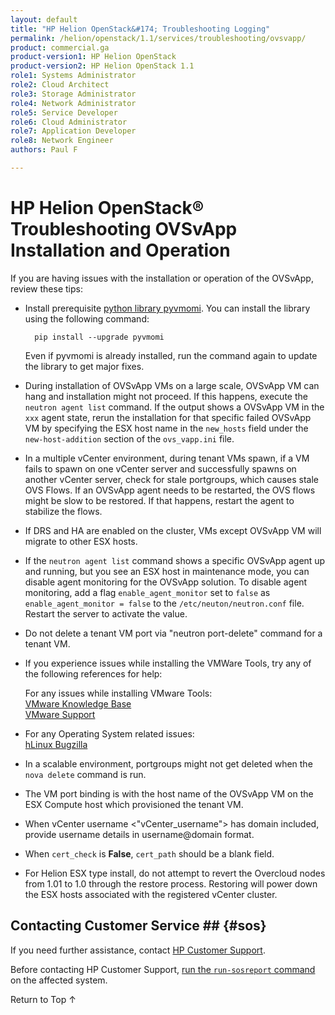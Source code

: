 ```yaml
---
layout: default
title: "HP Helion OpenStack&#174; Troubleshooting Logging"
permalink: /helion/openstack/1.1/services/troubleshooting/ovsvapp/
product: commercial.ga
product-version1: HP Helion OpenStack
product-version2: HP Helion OpenStack 1.1
role1: Systems Administrator 
role2: Cloud Architect 
role3: Storage Administrator 
role4: Network Administrator 
role5: Service Developer 
role6: Cloud Administrator 
role7: Application Developer 
role8: Network Engineer 
authors: Paul F

---
```

<!--UNDER REVISION-->

<script>

function PageRefresh {
onLoad="window.refresh"
}

PageRefresh();

</script>
<!--

<p style="font-size: small;"> <a href="/helion/openstack/1.1/services/object/overview/">&#9664; PREV</a> | <a href="/helion/openstack/1.1/services/overview/">&#9650; UP</a> | <a href="/helion/openstack/1.1/services/reporting/overview/"> NEXT &#9654</a> </p> --->


# HP Helion OpenStack&#174;  Troubleshooting OVSvApp Installation and Operation

If you are having issues with the installation or operation of the OVSvApp, review these tips:

- Install prerequisite [python library pyvmomi](https://pypi.python.org/pypi/pyvmomi). You can install the library using the following command:

		pip install --upgrade pyvmomi

	Even if pyvmomi is already installed, run the command again to update the library to get major fixes.

- During installation of OVSvApp VMs on a large scale, OVSvApp VM can hang and installation might not proceed. If this happens, execute the `neutron agent list` command. If the output shows a OVSvApp VM in the `xxx` agent state, rerun the installation for that specific failed OVSvApp VM by specifying the ESX host name in the `new_hosts` field under the `new-host-addition` section of the `ovs_vapp.ini` file.

- In a multiple vCenter environment, during tenant VMs spawn, if a VM fails to spawn on one vCenter server and successfully spawns on another vCenter server, check for stale portgroups, which causes stale OVS Flows. If an OVSvApp agent needs to be restarted, the OVS flows might be slow to be restored. If that happens, restart the agent to stabilize the flows.

- If DRS and HA are enabled on the cluster, VMs except OVSvApp VM will migrate to other ESX hosts.

- If the `neutron agent list` command shows a specific OVSvApp agent up and running, but you see an ESX host in maintenance mode, you can disable agent monitoring for the OVSvApp solution. To disable agent monitoring, add a flag `enable_agent_monitor` set to `false` as `enable_agent_monitor = false` to the `/etc/neuton/neutron.conf` file. Restart the server to activate the value.

- Do not delete a tenant VM port via "neutron port-delete" command for a tenant VM.

- If you experience issues while installing the VMWare Tools, try any of the following references for help:

	For any issues while installing VMware Tools: 
	<br>	[VMware Knowledge Base](http://kb.vmware.com/) 
	<br>	[VMware Support](https://www.vmware.com/support/vsphere/) 

- For any Operating System related issues:
<br>	[hLinux Bugzilla](http://hlinux-home.usa.hp.com/bugzilla/) 

- In a scalable environment, portgroups might not get deleted when the `nova delete` command is run.

- The VM port binding is with the host name of the OVSvApp VM on the ESX Compute host which provisioned the tenant VM. 

- When vCenter username <"vCenter_username"> has domain included, provide username details in username@domain format.

- When `cert_check` is **False**, `cert_path` should be a blank field.

- For Helion ESX type install, do not attempt to revert the Overcloud nodes from 1.01 to 1.0 through the restore process. Restoring will power down the ESX hosts associated with the registered vCenter cluster. <!-- ALM 11335 --> 




## Contacting Customer Service ## {#sos}

If you need further assistance, contact [HP Customer Support](http://www.hpcloud.com/about/contact). 

Before contacting HP Customer Support, [run the `run-sosreport` command](/helion/openstack/1.1/services/troubleshooting/#sos) on the affected system. 

<a href="#top" style="padding:14px 0px 14px 0px; text-decoration: none;"> Return to Top &#8593;</a>


